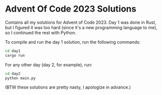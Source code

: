 # Advent Of Code 2023 Solutions

Contains all my solutions for Advent of Code 2023. Day 1 was done in Rust, but I figured it was too hard (since it's a new programming language to me), so I continued the rest with Python.

To compile and run the day 1 solution, run the following commands:

```bash
cd day1
cargo run
```

For any other day (day 2, for example), run:

```bash
cd day2
python main.py
```

(BTW these solutions are pretty nasty, I apologize in advance.)